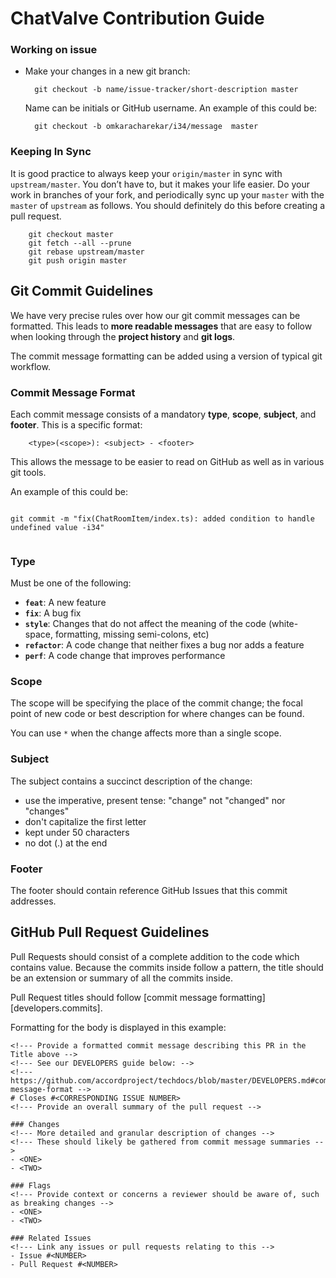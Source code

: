 # ChatValve Contribution Guide


### Working on issue

* Make your changes in a new git branch:

  ```text
    git checkout -b name/issue-tracker/short-description master
  ```

  Name can be initials or GitHub username. An example of this could be:

  ```text
    git checkout -b omkaracharekar/i34/message  master
  ```


### Keeping In Sync

It is good practice to always keep your `origin/master` in sync with `upstream/master`. You don’t have to, but it makes your life easier. Do your work in branches of your fork, and periodically sync up your `master` with the `master` of `upstream` as follows. You should definitely do this before creating a pull request.

```shell
    git checkout master
    git fetch --all --prune
    git rebase upstream/master
    git push origin master
```


## <a name="commits"></a> Git Commit Guidelines

We have very precise rules over how our git commit messages can be formatted.  This leads to **more readable messages** that are easy to follow when looking through the **project history** and **git logs**.

The commit message formatting can be added using a version of typical git workflow.

### Commit Message Format
Each commit message consists of a mandatory **type**, **scope**, **subject**, and **footer**. This is a specific format:

```shell
    <type>(<scope>): <subject> - <footer>
```


This allows the message to be easier to read on GitHub as well as in various git tools.

 An example of this could be:

```shell

git commit -m "fix(ChatRoomItem/index.ts): added condition to handle undefined value -i34"
    
```



### Type
Must be one of the following:

* **`feat`**: A new feature
* **`fix`**: A bug fix
* **`style`**: Changes that do not affect the meaning of the code (white-space, formatting, missing semi-colons, etc)
* **`refactor`**: A code change that neither fixes a bug nor adds a feature
* **`perf`**: A code change that improves performance


### Scope
The scope will be specifying the place of the commit change; the focal point of new code or best  description for where changes can be found.

You can use `*` when the change affects more than a single scope.

### Subject
The subject contains a succinct description of the change:

* use the imperative, present tense: "change" not "changed" nor "changes"
* don't capitalize the first letter
* kept under 50 characters
* no dot (.) at the end

### Footer
The footer should contain reference GitHub Issues that this commit addresses.





## <a name="pullrequests"></a> GitHub Pull Request Guidelines
Pull Requests should consist of a complete addition to the code which contains value. Because the commits inside follow a pattern, the title should be an extension or summary of all the commits inside.

Pull Request titles should follow [commit message formatting][developers.commits].

Formatting for the body is displayed in this example:

```shell
<!--- Provide a formatted commit message describing this PR in the Title above -->
<!--- See our DEVELOPERS guide below: -->
<!--- https://github.com/accordproject/techdocs/blob/master/DEVELOPERS.md#commit-message-format -->
# Closes #<CORRESPONDING ISSUE NUMBER>
<!--- Provide an overall summary of the pull request -->

### Changes
<!--- More detailed and granular description of changes -->
<!--- These should likely be gathered from commit message summaries -->
- <ONE>
- <TWO>

### Flags
<!--- Provide context or concerns a reviewer should be aware of, such as breaking changes -->
- <ONE>
- <TWO>

### Related Issues
<!--- Link any issues or pull requests relating to this -->
- Issue #<NUMBER>
- Pull Request #<NUMBER>









